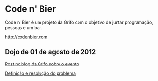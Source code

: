# Code n' Bier

Code n' Bier é um projeto da Grifo com o objetivo de juntar programação, pessoas e um bar.

<http://codenbier.com>

## Dojo de 01 de agosto de 2012

[Post no blog da Grifo sobre o evento](http://gri.fo/blog/code-n-bier-primeira-edicao)

[Definição e resolução do problema](http://github.com/grifo/codenbier/tree/dojo-2012-08-01)